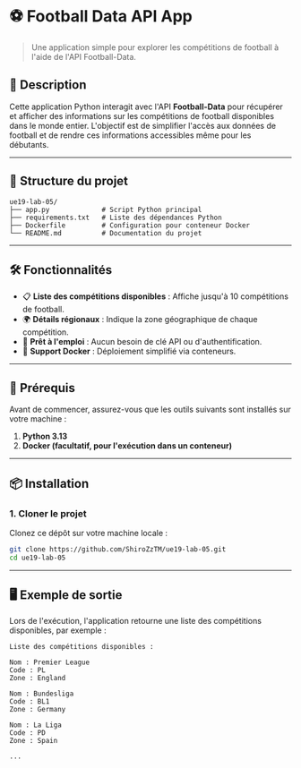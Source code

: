 # ⚽ **Football Data API App**

> Une application simple pour explorer les compétitions de football à l'aide de l'API Football-Data.

## 🎯 **Description**

Cette application Python interagit avec l'API **Football-Data** pour récupérer et afficher des informations sur les compétitions de football disponibles dans le monde entier. L'objectif est de simplifier l'accès aux données de football et de rendre ces informations accessibles même pour les débutants.

---

## 📂 **Structure du projet**

```plaintext
ue19-lab-05/
├── app.py             # Script Python principal
├── requirements.txt   # Liste des dépendances Python
├── Dockerfile         # Configuration pour conteneur Docker
└── README.md          # Documentation du projet
```

---

## 🛠️ **Fonctionnalités**

- 📋 **Liste des compétitions disponibles** : Affiche jusqu'à 10 compétitions de football.
- 🌍 **Détails régionaux** : Indique la zone géographique de chaque compétition.
- 🚀 **Prêt à l'emploi** : Aucun besoin de clé API ou d'authentification.
- 🐳 **Support Docker** : Déploiement simplifié via conteneurs.

---

## 🚀 **Prérequis**

Avant de commencer, assurez-vous que les outils suivants sont installés sur votre machine :

1. **Python 3.13**
2. **Docker (facultatif, pour l'exécution dans un conteneur)**

---

## 📦 **Installation**

### 1. **Cloner le projet**
Clonez ce dépôt sur votre machine locale :

```bash
git clone https://github.com/ShiroZzTM/ue19-lab-05.git
cd ue19-lab-05
```

---

## 🖥️ **Exemple de sortie**

Lors de l'exécution, l'application retourne une liste des compétitions disponibles, par exemple :

```plaintext
Liste des compétitions disponibles :

Nom : Premier League
Code : PL
Zone : England

Nom : Bundesliga
Code : BL1
Zone : Germany

Nom : La Liga
Code : PD
Zone : Spain

...
```

